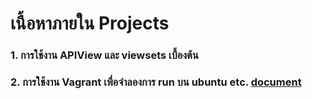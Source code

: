 # เนื้อหาภายใน Projects
### 1. การใช้งาน APIView และ viewsets เบื้องต้น
### 2. การใช้งาน Vagrant เพื่อจำลองการ run บน ubuntu etc. [document](https://github.com/chanawit-k/Cheat_Sheet/blob/main/Vagrant_setup.md)

